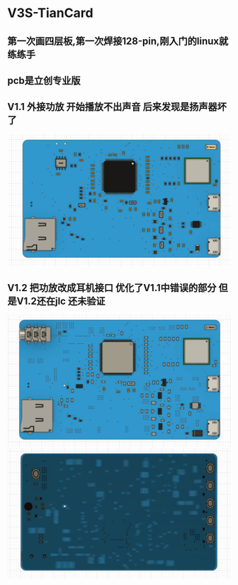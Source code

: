 # V3S-TianCard
## 第一次画四层板,第一次焊接128-pin,刚入门的linux就练练手
## pcb是立创专业版

## V1.1 外接功放 开始播放不出声音 后来发现是扬声器坏了
![3D_front_V1.1](https://github.com/Letian-stu/V3S-TianCard/blob/main/Picture/front_v1.1.png)
## V1.2 把功放改成耳机接口 优化了V1.1中错误的部分 但是V1.2还在jlc 还未验证
![3D_front_V1.2](https://github.com/Letian-stu/V3S-TianCard/blob/main/Picture/front_v1.2.png)
![3D_back_V1.2](https://github.com/Letian-stu/V3S-TianCard/blob/main/Picture/back.png)
